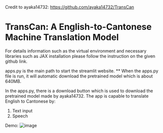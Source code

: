 Credit to ayaka14732:
https://github.com/ayaka14732/TransCan
# TransCan: A English-to-Cantonese Machine Translation Model

For details information such as the virtual environment and necessary libraries such as JAX installation please follow the instruction on the given github link.

apps.py is the main path to start the streamlit website. 
** When the apps.py file is run, it will automatic download the pretrained model which is about 640MB.

In the apps.py, there is a download button which is used to download the pretrained model made by ayaka14732.
The app is capable to translate English to Cantonese by:
1. Text input
2. Speech


Demo:
![image](https://github.com/TeohYx/digilab/assets/67152792/bdb9e45d-74bc-498d-8d8f-6516595fbc8c)
